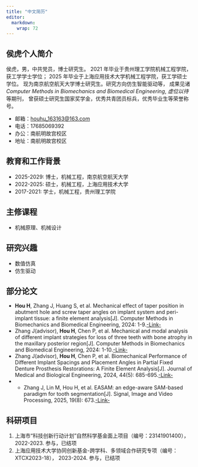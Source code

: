 ```yaml
---
title: "中文简历"
editor: 
  markdown: 
    wrap: 72
---
```


## 侯虎个人简介

侯虎，男，中共党员，博士研究生。
2021 年毕业于贵州理工学院机械工程学院，获工学学士学位；
2025 年毕业于上海应用技术大学机械工程学院，获工学硕士学位。
现为南京航空航天大学博士研究生。研究方向仿生智能驱动等，
成果见诸 *Computer Methods in Biomechanics and Biomedical Engineering*, *虚位以待* 等期刊，
曾获硕士研究生国家奖学金，优秀共青团员标兵，优秀毕业生等荣誉称号。

- 邮箱：houhu_163163@163.com
- 电话：17685069392
- 办公：南航明故宫校区 
- 地址：南航明故宫校区

## 教育和工作背景

- 2025-2029: 博士，机械工程，南京航空航天大学
- 2022-2025: 硕士，机械工程，上海应用技术大学
- 2017-2021: 学士，机械工程，贵州理工学院

## 主修课程

- 机械原理、机械设计

## 研究兴趣

- 数值仿真
- 仿生驱动


## 部分论文

-   **Hou H**, Zhang J, Huang S, et al. Mechanical effect of taper position in abutment hole and screw taper angles on implant system and peri-implant tissue: a finite element analysis[J]. Computer Methods in Biomechanics and Biomedical Engineering, 2024: 1-9.[-Link-](https://www.tandfonline.com/doi/abs/10.1080/10255842.2024.2423253)
-   Zhang J(advisor), **Hou H**, Chen P, et al. Mechanical and modal analysis of different implant strategies for loss of three teeth with bone atrophy in the maxillary posterior region[J]. Computer Methods in Biomechanics and Biomedical Engineering, 2024: 1-10.[-Link-](https://www.tandfonline.com/doi/abs/10.1080/10255842.2024.2358363)
-   Zhang J(advisor), **Hou H**, Chen P, et al. Biomechanical Performance of Different Implant Spacings and Placement Angles in Partial Fixed Denture Prosthesis Restorations: A Finite Element Analysis[J]. Journal of Medical and Biological Engineering, 2024, 44(5): 685-695.[-Link-](https://www.tandfonline.com/doi/abs/10.1080/10255842.2024.2358363)
-   -   Zhang J, Lin M, Hou H, et al. EASAM: an edge-aware SAM-based paradigm for tooth segmentation[J]. Signal, Image and Video Processing, 2025, 19(8): 673.[-Link-](https://link.springer.com/article/10.1007/s11760-025-04208-2)




## 科研项目

1. 上海市“科技创新行动计划”自然科学基金面上项目（编号：23141901400），2022-2023. 参与，已结项
2. 上海应用技术大学协同创新基金-跨学科、多领域合作研究专项（编号：XTCX2023-18）， 2023-2024. 参与，已结项


<!-- ![](https://fig-lianxh.oss-cn-shenzhen.aliyuncs.com/LianxhHome.PNG) -->